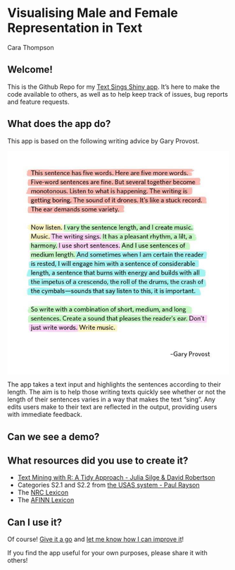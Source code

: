 Visualising Male and Female Representation in Text
================
Cara Thompson

## Welcome!

This is the Github Repo for my [Text Sings Shiny
app](https://cararthompson.shinyapps.io/VisualisingMFRepresentation/).
It’s here to make the code available to others, as well as to help keep
track of issues, bug reports and feature requests.

## What does the app do?

This app is based on the following writing advice by Gary Provost.

<img src="www/provost.jpg" align="center"/>

The app takes a text input and highlights the sentences according to
their length. The aim is to help those writing texts quickly see whether
or not the length of their sentences varies in a way that makes the text
“sing”. Any edits users make to their text are reflected in the output,
providing users with immediate feedback.

## Can we see a demo?

<!-- Sure! -->
<!-- <img src="demo/demo.gif" align="center"/> -->

## What resources did you use to create it?

-   [Text Mining with R: A Tidy Approach - Julia Silge & David
    Robertson](https://www.tidytextmining.com/index.html)
-   Categories S2.1 and S2.2 from [the USAS system - Paul
    Rayson](http://ucrel-api.lancaster.ac.uk/usas/tagger.html)
-   The [NRC
    Lexicon](https://onlinelibrary.wiley.com/doi/abs/10.1111/j.1467-8640.2012.00460.x)
-   The [AFINN Lexicon](https://arxiv.org/abs/1103.2903)

## Can I use it?

Of course! [Give it a
go](https://cararthompson.shinyapps.io/VisualisingMFRepresentation/) and
[let me know how I can improve
it](https://github.com/cararthompson/VisualisingMFRepresentation/issues)!

If you find the app useful for your own purposes, please share it with
others!
